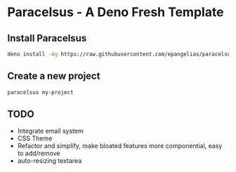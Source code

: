 # Paracelsus - A Deno Fresh Template

## Install Paracelsus

```bash
deno install -Ag https://raw.githubusercontent.com/epangelias/paracelsus/refs/heads/main/tasks/paracelsus.ts
```

## Create a new project

```bash
paracelsus my-project
```

## TODO

- Integrate email system
- CSS Theme
- Refactor and simplify, make bloated features more componential, easy to add/remove
- auto-resizing textarea
